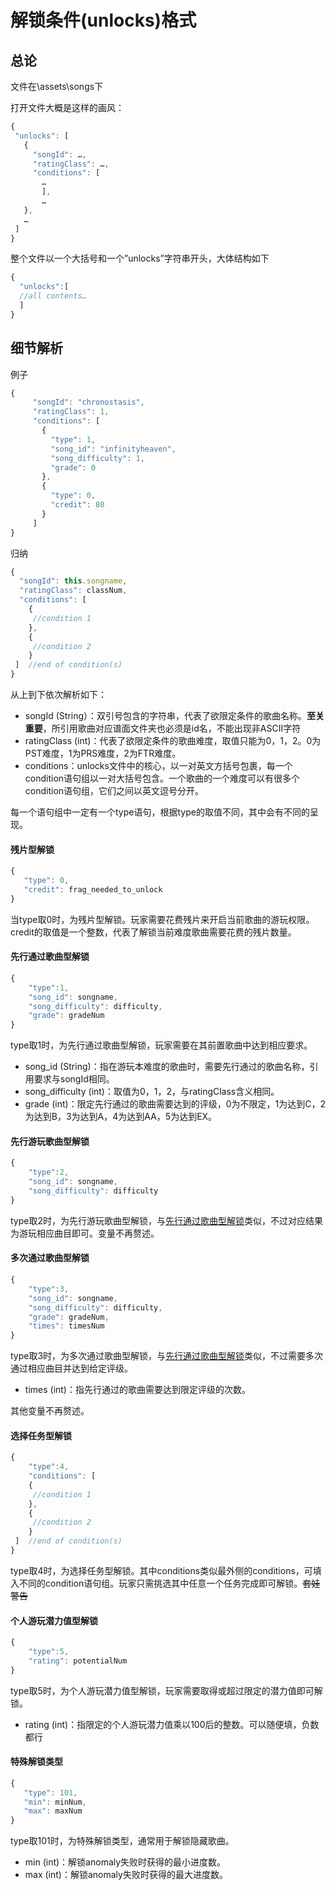 # 解锁条件\(unlocks\)格式

## 总论

文件在\assets\songs下

打开文件大概是这样的画风：

```javascript
{
 "unlocks": [
   {
     "songId": …,
     "ratingClass": …,
     "conditions": [
       …
       ],
       …
   },
   …
 ]
}
```

整个文件以一个大括号和一个”unlocks”字符串开头，大体结构如下

```javascript
{
  "unlocks":[
  //all contents…
  ]
}
```

## 细节解析

例子

```javascript
{
     "songId": "chronostasis",
     "ratingClass": 1,
     "conditions": [
       {
         "type": 1,
         "song_id": "infinityheaven",
         "song_difficulty": 1,
         "grade": 0
       },
       {
         "type": 0,
         "credit": 80
       }
     ]
}
```

归纳

```javascript
{
  "songId": this.songname,
  "ratingClass": classNum,
  "conditions": [
    {
     //condition 1
    },
    {
     //condition 2
    }
 ]  //end of condition(s)
}
```

从上到下依次解析如下：

* songId \(String）：双引号包含的字符串，代表了欲限定条件的歌曲名称。**至关重要**，所引用歌曲对应谱面文件夹也必须是id名，不能出现非ASCII字符
* ratingClass \(int\)：代表了欲限定条件的歌曲难度，取值只能为0，1，2。0为PST难度，1为PRS难度，2为FTR难度。
* conditions：unlocks文件中的核心，以一对英文方括号包裹，每一个condition语句组以一对大括号包含。一个歌曲的一个难度可以有很多个condition语句组，它们之间以英文逗号分开。

每一个语句组中一定有一个type语句，根据type的取值不同，其中会有不同的呈现。

#### **残片型解锁**

```javascript
{
   "type": 0,
   "credit": frag_needed_to_unlock
}
```

当type取0时，为残片型解锁。玩家需要花费残片来开启当前歌曲的游玩权限。credit的取值是一个整数，代表了解锁当前难度歌曲需要花费的残片数量。

#### 先行通过歌曲型解锁

```javascript
{
    "type":1,    
    "song_id": songname,
    "song_difficulty": difficulty,
    "grade": gradeNum
}
```

type取1时，为先行通过歌曲型解锁，玩家需要在其前置歌曲中达到相应要求。

* song\_id \(String\)：指在游玩本难度的歌曲时，需要先行通过的歌曲名称，引用要求与songId相同。
* song\_difficulty \(int\)：取值为0，1，2，与ratingClass含义相同。
* grade \(int\)：限定先行通过的歌曲需要达到的评级，0为不限定，1为达到C，2为达到B，3为达到A，4为达到AA，5为达到EX。

#### **先**行游玩歌曲型解锁

```javascript
{
    "type":2,    
    "song_id": songname,
    "song_difficulty": difficulty
}
```

 type取2时，为先行游玩歌曲型解锁，与[先行通过歌曲型解锁](https://arcaeamemory.gitbook.io/memory-wiki/arcaea-file/unlocks#先行通过歌曲型解锁)类似，不过对应结果为游玩相应曲目即可。变量不再赘述。

#### 多次通过歌曲型解锁

```javascript
{
    "type":3,    
    "song_id": songname,
    "song_difficulty": difficulty,
    "grade": gradeNum,
    "times": timesNum
}
```

type取3时，为多次通过歌曲型解锁，与[先行通过歌曲型解锁](https://wiki.arcaea.cn/index.php/%E8%A7%A3%E9%94%81%E6%9D%A1%E4%BB%B6%28unlocks%29%E6%A0%BC%E5%BC%8F#.E5.85.88.E8.A1.8C.E9.80.9A.E8.BF.87.E6.AD.8C.E6.9B.B2.E5.9E.8B.E8.A7.A3.E9.94.81)类似，不过需要多次通过相应曲目并达到给定评级。

* times \(int\)：指先行通过的歌曲需要达到限定评级的次数。

其他变量不再赘述。

#### **选择任务型解锁**

```javascript
{
    "type":4,
    "conditions": [
    {
     //condition 1
    },
    {
     //condition 2
    }
 ]  //end of condition(s)
}
```

type取4时，为选择任务型解锁。其中conditions类似最外侧的conditions，可填入不同的condition语句组。玩家只需挑选其中任意一个任务完成即可解锁。~~套娃警告~~

#### **个人游玩潜力值型解锁**

```javascript
{
    "type":5,    
    "rating": potentialNum
}
```

type取5时，为个人游玩潜力值型解锁，玩家需要取得或超过限定的潜力值即可解锁。

* rating \(int\)：指限定的个人游玩潜力值乘以100后的整数。可以随便填，负数都行

#### **特殊解锁类型**

```jsx
{
   "type": 101,
   "min": minNum,
   "max": maxNum
}
```

type取101时，为特殊解锁类型，通常用于解锁隐藏歌曲。

* min \(int\)：解锁anomaly失败时获得的最小进度数。
* max \(int\)：解锁anomaly失败时获得的最大进度数。

